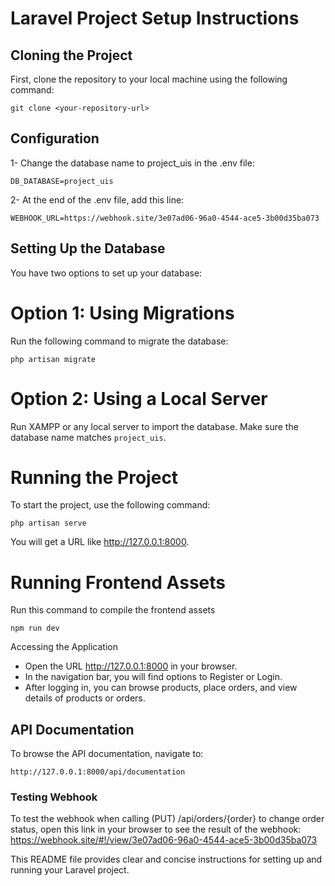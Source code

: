 # Laravel Project Setup Instructions

## Cloning the Project
First, clone the repository to your local machine using the following command:
````
git clone <your-repository-url>
````

## Configuration
1- Change the database name to project_uis in the .env file:
```
DB_DATABASE=project_uis
```
2- At the end of the .env file, add this line:
```
WEBHOOK_URL=https://webhook.site/3e07ad06-96a0-4544-ace5-3b00d35ba073
```
## Setting Up the Database
You have two options to set up your database:
# Option 1: Using Migrations
Run the following command to migrate the database:
```
php artisan migrate
```
# Option 2: Using a Local Server
Run XAMPP or any local server to import the database. 
Make sure the database name matches `project_uis`.

# Running the Project
To start the project, use the following command:
```
php artisan serve
```
You will get a URL like http://127.0.0.1:8000.

# Running Frontend Assets
Run this command to compile the frontend assets
```
npm run dev
```

Accessing the Application
* Open the URL http://127.0.0.1:8000 in your browser.
* In the navigation bar, you will find options to Register or Login.
* After logging in, you can browse products, place orders, and view details of products or orders.

## API Documentation
To browse the API documentation, navigate to:
````
http://127.0.0.1:8000/api/documentation
````


### Testing Webhook
To test the webhook when calling (PUT) /api/orders/{order} to change order status, 
open this link in your browser to see the result of the webhook:
https://webhook.site/#!/view/3e07ad06-96a0-4544-ace5-3b00d35ba073



This README file provides clear and concise instructions for setting up and running your Laravel project.
